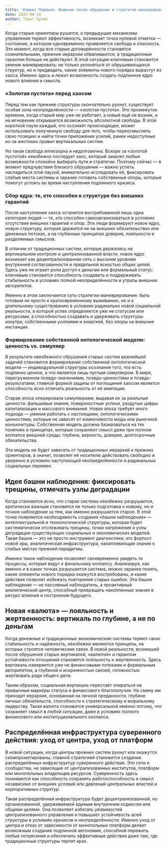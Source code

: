 ```yaml
---
title: 'Кодекс Падения. Видение после обрушения и стратегия маневрирования'
date: 2025-04-14
author: Timur Syrma 
---
```


Когда старые ориентиры рушатся, а предыдущие механизмы управления теряют эффективность, возникает точка нулевой отметки — состояние, в котором одновременно проявляется свобода и опасность. Это момент, когда все старые договорённости становятся сомнительными, прежние иерархии обваливаются, а традиционные гарантии больше не действуют. В этой ситуации ключевым становится умение маневрировать: не только уклоняться от обрушивающихся структур, но и предвидеть, какие элементы нового порядка вырастут из хаоса. Именно здесь и лежит возможность создать подлинное ядро нового влияния и смысла.

### «Золотая пустота» перед хаосом

Перед тем как прежние структуры окончательно рухнут, существует особая зона неопределённости — «золотая пустота». Это промежуток времени, когда старый мир уже не работает, а новый ещё не возник, и на мгновение открывается возможность абсолютной свободы. В этой короткой паузе каждый, кто осознаёт происходящее, может использовать полученную свободу для того, чтобы переосмыслить свою позицию и найти точки приложения усилий, ранее недоступные из-за жестоких правил вертикальных систем.

Но такая свобода иллюзорна и недолговечна. Вскоре за «золотой пустотой» неизбежно последует хаос, который закроет любые возможности спокойно выбирать пути и стратегии. Поэтому сейчас — в момент предчувствия близкого обрушения — важно успеть насладиться этой паузой, внимательно исследовать её, фиксировать слабые места системы и заранее готовить собственные опоры, которые помогут устоять во время наступления подлинного кризиса.

### Сбор ядра: те, кто способен к структуре без внешних гарантий

После наступления хаоса останется востребованной лишь одна категория людей — те, кто способен самоорганизоваться в условиях отсутствия внешних гарантий и опор. Эти люди формируют новое ядро, новую структуру, которая держится не на внешних обязательствах или денежных потоках, а на глубинных принципах доверия, лояльности и разделяемых смыслов.

В отличие от традиционных систем, которые держались на вертикальном контроле и централизованной власти, новое ядро возникает как децентрализованная сеть с высоким уровнем внутренней согласованности и предельной ясностью общих целей. Здесь уже не играет роли доступ к деньгам или формальный статус: ключевым становится способность создавать и поддерживать стабильность в условиях полной неопределённости и утраты внешних авторитетов.

Именно в этом заключается суть стратегии маневрирования: быть готовым не просто к кратковременному выживанию, но и к длительному существованию в условиях радикально новой социальной реальности, в которой успех определяется уже не статусом или ресурсами, а способностью создавать и удерживать структуры изнутри, собственными усилиями и энергией, без опоры на внешние инстанции.

### Формирование собственной онтологической модели: ценность vs. симулякр

В результате неизбежного обрушения старых систем важнейшей задачей становится формирование собственной онтологической модели — индивидуальной структуры осознания того, что есть подлинно ценное, а что является лишь пустым симулякром. В мире, перегруженном псевдо-значениями, псевдо-ценностями и псевдо-результатами, главной формой защиты от поглощения хаосом является способность ясно отличать реальность от её имитации.

Старая эпоха оперировала симулякрами, выдавая их за реальные ценности: фальшивые знания, поверхностные успехи, раздутые цифры капитализации и массового внимания. Новая эпоха требует иного подхода — умения работать с настоящими, онтологическими ценностями, которые не зависят от изменчивости моды или рыночной конъюнктуры. Собственная модель должна базироваться на тех понятиях и принципах, которые сохраняют смысл даже при полном коллапсе внешней среды: глубина, верность, доверие, долгосрочные обязательства.

Эта модель не будет зависеть от традиционных иерархий и прежних ориентиров, а значит, позволит её носителю действовать свободно и уверенно в условиях наступающей неопределённости и радикальных социальных перемен.

## Идея башни наблюдения: фиксировать трещины, отмечать узлы деградации

Когда становится ясно, что старая система неизбежно разрушается, критически важным становится не только подготовка к новому, но и точное наблюдение за тем, как именно разрушается старое. В этой точке появляется необходимость создания «башни наблюдения» — интеллектуальной и технологической структуры, которая будет систематически отслеживать трещины, точки напряжения и узлы деградации существующих социальных и экономических моделей. Такая башня — это не просто инструмент диагностики; это форпост новой эры, аналитическая инфраструктура, накапливающая знания о слабых местах прежней парадигмы.

Именно такое наблюдение позволяет своевременно увидеть те процессы, которые ведут к финальному коллапсу. Анализируя, как именно и в каких точках разрушается система, можно заранее понять, какие элементы нового порядка окажутся востребованы, и какие действия позволят избежать повторения старых ошибок. Эта башня наблюдения — не пассивный наблюдатель, а проактивный аналитический центр, способный превращать накопленные знания в ресурс влияния и построения будущего.

## Новая «валюта» — лояльность и жертвенность: вертикаль по глубине, а не по деньгам

Когда денежные и традиционные экономические системы теряют свою стабильность и надёжность, неизбежно меняются принципы, на которых строятся человеческие связи. В новой реальности, возникшей после обрушения старых вертикалей, «валютой» и гарантом устойчивости отношений становятся лояльность и жертвенность. Здесь вертикаль измеряется уже не финансовыми потоками и формальным авторитетом, а глубиной и искренностью связей, готовностью жертвовать ради общего дела.

Таким образом, социальная вертикаль перестаёт опираться на привычные маркеры статуса и финансового благополучия. На смену им приходит иерархия, основанная на личной преданности, глубине личных обязательств, способности к стратегическому и моральному лидерству. Такая валюта становится универсальной именно потому, что сохраняет смысл в любой ситуации, даже в условиях полного финансового или институционального коллапса.

## Распределённая инфраструктура суверенного действия: уход от центра, уход от платформ

В новой ситуации, когда центры прежних систем рухнут или окажутся скомпрометированы, главной стратегией становится создание распределённых инфраструктур суверенного действия. Это сети и сообщества, не зависящие от централизованных институтов, платформ или монопольных владельцев ресурсов. Суверенность здесь понимается как способность сохранять работоспособность и смысл независимо от внешних условий или давлений центральных властей и корпоративных структур.

Такая распределённая инфраструктура будет децентрализованной, но организованной, удерживаемой единым внутренним кодексом или общими целями. Она позволяет избегать уязвимостей централизованного управления и повышает устойчивость всей структуры в условиях кризисов и неопределённости. Именно уход от центра и отказ от зависимости от монопольных платформ делает возможным создание подлинной автономии, способной пережить любые потрясения и обеспечить эффективные действия даже там, где традиционные структуры терпят крах.